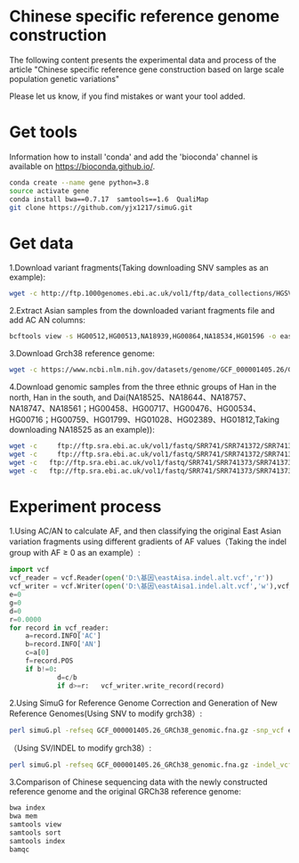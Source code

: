 # Chinese specific reference genome construction
The following content presents the experimental data and process of the article "Chinese specific reference gene construction based on large scale population genetic variations"

Please let us know, if you find mistakes or want your tool added.
# Get tools
Information how to install 'conda' and add the 'bioconda' channel is available on https://bioconda.github.io/.
```Bash
conda create --name gene python=3.8
source activate gene
conda install bwa==0.7.17  samtools==1.6  QualiMap
git clone https://github.com/yjx1217/simuG.git 
```
# Get data
1.Download variant fragments(Taking downloading SNV samples as an example):
```Bash
wget -c http://ftp.1000genomes.ebi.ac.uk/vol1/ftp/data_collections/HGSVC2/release/v1.0/integrated_callset/freeze3.snv.alt.vcf.gz
```
2.Extract Asian samples from the downloaded variant fragments file and add AC AN columns:
```Bash
bcftools view -s HG00512,HG00513,NA18939,HG00864,NA18534,HG01596 -o eastAisa.snv.alt.vcf freeze3.snv.alt.vcf
```
3.Download Grch38 reference genome:
```Bash
wget -c https://www.ncbi.nlm.nih.gov/datasets/genome/GCF_000001405.26/GCF_000001405.26_GRCh38_genomic.fna.gz
```
4.Download genomic samples from the three ethnic groups of Han in the north, Han in the south, and Dai(NA18525、NA18644、NA18757、NA18747、NA18561；HG00458、HG00717、HG00476、HG00534、HG00716；HG00759、HG01799、HG01028、HG02389、HG01812,Taking downloading NA18525 as an example)):
```Bash
wget -c 	ftp://ftp.sra.ebi.ac.uk/vol1/fastq/SRR741/SRR741372/SRR741372_1.fastq.gz
wget -c 	ftp://ftp.sra.ebi.ac.uk/vol1/fastq/SRR741/SRR741372/SRR741372_2.fastq.gz
wget -c   ftp://ftp.sra.ebi.ac.uk/vol1/fastq/SRR741/SRR741373/SRR741373_1.fastq.gz
wget -c   ftp://ftp.sra.ebi.ac.uk/vol1/fastq/SRR741/SRR741373/SRR741373_2.fastq.gz
```
# Experiment process
1.Using AC/AN to calculate AF, and then classifying the original East Asian variation fragments using different gradients of AF values（Taking the indel group with AF ≥ 0 as an example）:
```python
import vcf
vcf_reader = vcf.Reader(open('D:\基因\eastAisa.indel.alt.vcf','r'))
vcf_writer = vcf.Writer(open('D:\基因\eastAisa1.indel.alt.vcf','w'),vcf_reader)
e=0
g=0
d=0
r=0.0000
for record in vcf_reader:
    a=record.INFO['AC']
    b=record.INFO['AN']
    c=a[0]
    f=record.POS
    if b!=0:
            d=c/b
            if d>=r:   vcf_writer.write_record(record)
```
2.Using SimuG for Reference Genome Correction and Generation of New Reference Genomes(Using SNV to modify grch38）:
```Bash
perl simuG.pl -refseq GCF_000001405.26_GRCh38_genomic.fna.gz -snp_vcf eastAisa1.snv.alt.vcf -prefix output_prefixsnv1
```
（Using SV/INDEL to modify grch38）:
```Bash
perl simuG.pl -refseq GCF_000001405.26_GRCh38_genomic.fna.gz -indel_vcf eastAisa1.indel.alt.vcf -prefix output_prefixindel1
```
3.Comparison of Chinese sequencing data with the newly constructed reference genome and the original GRCh38 reference genome:
```Bash
bwa index
bwa mem
samtools view
samtools sort
samtools index
bamqc
```


